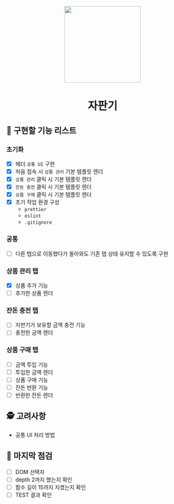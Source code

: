 <p align="middle" >
  <img width="200px;" src="https://github.com/woowacourse/javascript-vendingmachine-precourse/blob/main/images/beverage_icon.png?raw=true"/>
</p>
<h1 align="middle">자판기</h1>

## 📝 구현할 기능 리스트

### 초기화

- [x] 헤더 `공통 UI` 구현
- [x] 처음 접속 시 `상품 관리` 기본 템플릿 렌더
- [x] `상품 관리` 클릭 시 기본 템플릿 렌더
- [x] `잔돈 충전` 클릭 시 기본 템플릿 렌더
- [x] `상품 구매` 클릭 시 기본 템플릿 렌더
- [x] 초기 작업 환경 구성
  - `prettier`
  - `eslint`
  - `.gitignore`

### 공통

- [ ] 다른 탭으로 이동했다가 돌아와도 기존 탭 상태 유지할 수 있도록 구현

### 상품 관리 탭

- [x] 상품 추가 기능
- [ ] 추가한 상품 렌더

### 잔돈 충전 탭

- [ ] 자판기가 보유할 금액 충전 기능
- [ ] 충전한 금액 렌더

### 상품 구매 탭

- [ ] 금액 투입 기능
- [ ] 투입한 금액 렌더
- [ ] 상품 구매 기능
- [ ] 잔돈 반환 기능
- [ ] 반환한 잔돈 렌더

## 🕵️ 고려사항

- 공통 UI 처리 방법

## 📌 마지막 점검

- [ ] DOM 선택자
- [ ] depth 2까지 했는지 확인
- [ ] 함수 길이 15까지 지켰는지 확인
- [ ] TEST 결과 확인

